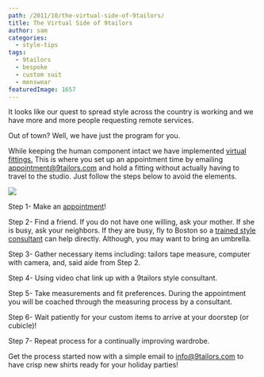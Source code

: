 ```yaml
---
path: /2011/10/the-virtual-side-of-9tailors/
title: The Virtual Side of 9tailors
author: sam
categories: 
  - style-tips
tags: 
  - 9tailors
  - bespoke
  - custom suit
  - menswear
featuredImage: 1657
---
```

It looks like our quest to spread style across the country is working and we have more and more people requesting remote services.

Out of town? Well, we have just the program for you.

While keeping the human component intact we have implemented [virtual fittings.](http://www.9tailors.com/pages/#!/pages/customer_service/appointments) This is where you set up an appointment time by emailing appointment@9tailors.com and hold a fitting without actually having to travel to the studio. Just follow the steps below to avoid the elements.

[![](http://2.bp.blogspot.com/-uotREdR4kQw/TqCVykdJchI/AAAAAAAAA3w/T25UdzTWcNk/s400/9TailorsFallShoot-339.jpg)](http://2.bp.blogspot.com/-uotREdR4kQw/TqCVykdJchI/AAAAAAAAA3w/T25UdzTWcNk/s1600/9TailorsFallShoot-339.jpg)

Step 1- Make an [appointment](http://www.9tailors.com/pages/#!/pages/customer_service/appointments)!

Step 2- Find a friend. If you do not have one willing, ask your mother. If she is busy, ask your neighbors. If they are busy, fly to Boston so a [trained style consultant](http://www.9tailors.com/pages/#!/pages/style_by_9tailors/expert_style_advice) can help directly. Although, you may want to bring an umbrella.

Step 3- Gather necessary items including: tailors tape measure, computer with camera, and, said aide from Step 2.

Step 4- Using video chat link up with a 9tailors style consultant.

Step 5- Take measurements and fit preferences. During the appointment you will be coached through the measuring process by a consultant.

Step 6- Wait patiently for your custom items to arrive at your doorstep (or cubicle)!

Step 7- Repeat process for a continually improving wardrobe.

Get the process started now with a simple email to [info@9tailors.com](http://9tailors.blogspot.com/info@9tailors.com) to have crisp new shirts ready for your holiday parties!
